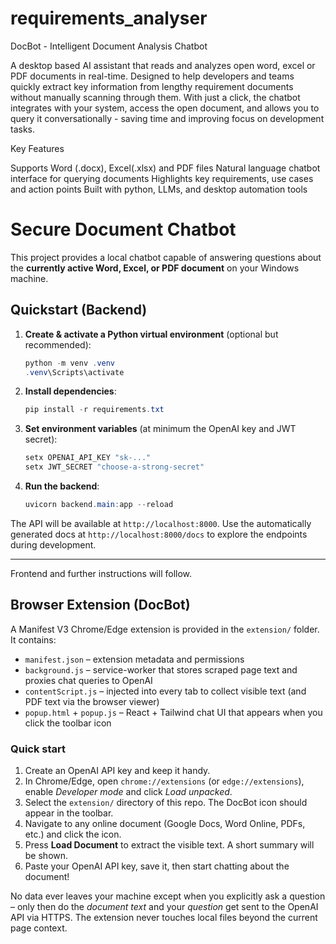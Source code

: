# requirements_analyser
DocBot - Intelligent Document Analysis Chatbot

A desktop based AI assistant that reads and analyzes open word, excel or PDF documents in real-time. Designed to help developers and teams quickly extract key information from lengthy requirement documents without manually scanning through them. With just a click, the chatbot integrates with your system, access the open document, and allows you to query it conversationally - saving time and improving focus on development tasks.

Key Features

Supports Word (.docx), Excel(.xlsx) and PDF files
Natural language chatbot interface for querying documents
Highlights key requirements, use cases and action points
Built with python, LLMs, and desktop automation tools

# Secure Document Chatbot

This project provides a local chatbot capable of answering questions about the **currently active Word, Excel, or PDF document** on your Windows machine.

## Quickstart (Backend)

1. **Create & activate a Python virtual environment** (optional but recommended):

   ```powershell
   python -m venv .venv
   .venv\Scripts\activate
   ```

2. **Install dependencies**:

   ```powershell
   pip install -r requirements.txt
   ```

3. **Set environment variables** (at minimum the OpenAI key and JWT secret):

   ```powershell
   setx OPENAI_API_KEY "sk-..."
   setx JWT_SECRET "choose-a-strong-secret"
   ```

4. **Run the backend**:

   ```powershell
   uvicorn backend.main:app --reload
   ```

The API will be available at `http://localhost:8000`. Use the automatically generated docs at `http://localhost:8000/docs` to explore the endpoints during development.

---

Frontend and further instructions will follow.

## Browser Extension (DocBot)

A Manifest V3 Chrome/Edge extension is provided in the `extension/` folder. It contains:

* `manifest.json` – extension metadata and permissions
* `background.js` – service-worker that stores scraped page text and proxies chat queries to OpenAI
* `contentScript.js` – injected into every tab to collect visible text (and PDF text via the browser viewer)
* `popup.html` + `popup.js` – React + Tailwind chat UI that appears when you click the toolbar icon

### Quick start

1. Create an OpenAI API key and keep it handy.
2. In Chrome/Edge, open `chrome://extensions` (or `edge://extensions`), enable *Developer mode* and click *Load unpacked*.
3. Select the `extension/` directory of this repo. The DocBot icon should appear in the toolbar.
4. Navigate to any online document (Google Docs, Word Online, PDFs, etc.) and click the icon.
5. Press **Load Document** to extract the visible text. A short summary will be shown.
6. Paste your OpenAI API key, save it, then start chatting about the document!

No data ever leaves your machine except when you explicitly ask a question – only then do the *document text* and your *question* get sent to the OpenAI API via HTTPS. The extension never touches local files beyond the current page context.
